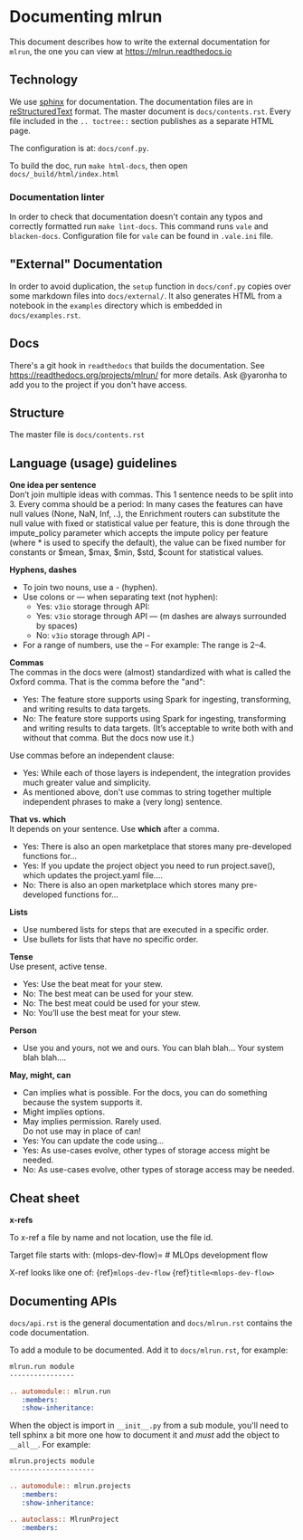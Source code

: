 # Documenting mlrun

This document describes how to write the external documentation for `mlrun`, the
one you can view at https://mlrun.readthedocs.io

## Technology

We use [sphinx](https://www.sphinx-doc.org/en/master/) for documentation.
The documentation files are in
[reStructuredText](https://docutils.sourceforge.io/rst.html) format.
The master document is `docs/contents.rst`. Every file included in the `.. toctree::`
section publishes as a separate HTML page.

The configuration is at: `docs/conf.py`.

To build the doc, run `make html-docs`, then open `docs/_build/html/index.html`

### Documentation linter

In order to check that documentation doesn't contain any typos and correctly formatted run `make lint-docs`.
This command runs `vale` and `blacken-docs`.
Configuration file for `vale` can be found in `.vale.ini` file.

## "External" Documentation
In order to avoid duplication, the `setup` function in `docs/conf.py` copies
over some markdown files into `docs/external/`. It also generates HTML from a
notebook in the `examples` directory which is embedded in `docs/examples.rst`.

## Docs
There's a git hook in `readthedocs` that builds the documentation.
See https://readthedocs.org/projects/mlrun/ for more details.
Ask @yaronha to add you to the project if you don't have access.

## Structure 

The master file is `docs/contents.rst`

## Language (usage) guidelines

**One idea per sentence**<br>
Don’t join multiple ideas with commas. 
This 1 sentence needs to be split into 3. Every comma should be a period:
In many cases the features can have null values (None, NaN, Inf, ..), the Enrichment routers can substitute the null value with fixed or 
statistical value per feature, this is done through the impute_policy parameter which accepts the impute policy per feature (where * is 
used to specify the default), the value can be fixed number for constants or $mean, $max, $min, $std, $count for statistical values.

**Hyphens, dashes**<br>
- To join two nouns, use a - (hyphen). <br>
- Use colons or &mdash; when separating text (not hyphen):
   - Yes: `v3io` storage through API: 
   - Yes: `v3io` storage through API &mdash; (m dashes are always surrounded by spaces)
   - No: `v3io` storage through API - 
- For a range of numbers, use the &ndash;  For example: The range is 2&ndash;4. 

**Commas**<br>
The commas in the docs were (almost) standardized with what is called the Oxford comma. That is the comma before the "and":
- Yes: The feature store supports using Spark for ingesting, transforming, and writing results to data targets.
- No: The feature store supports using Spark for ingesting, transforming and writing results to data targets.
(It’s acceptable to write both with and without that comma. But the docs now use it.)

Use commas before an independent clause:
- Yes: While each of those layers is independent, the integration provides much greater value and simplicity.
- As mentioned above, don't use commas to string together multiple independent phrases to make a (very long) sentence.

**That vs. which**<br>
It depends on your sentence. Use **which** after a comma.
- Yes: There is also an open marketplace that stores many pre-developed functions for...
- Yes: If you update the project object you need to run project.save(), which updates the project.yaml file....
- No: There is also an open marketplace which stores many pre-developed functions for...

**Lists**<br>
- Use numbered lists for steps that are executed in a specific order.
- Use bullets for lists that have no specific order.

**Tense**<br>
Use present, active tense.
- Yes: Use the beat meat for your stew.
- No: The best meat can be used for your stew.
- No: The best meat could be used for your stew.
- No: You’ll use the best meat for your stew.

**Person**<br>
- Use you and yours, not we and ours.
     You can blah blah… Your system blah blah….

**May, might, can**<br>
- Can implies what is possible. For the docs, you can do something because the system supports it.
- Might implies options. 
- May implies permission. Rarely used.<br>
Do not use may in place of can! 
- Yes: You can update the code using...
- Yes: As use-cases evolve, other types of storage access might be needed.
- No: As use-cases evolve, other types of storage access may be needed.

## Cheat sheet

**x-refs**

To x-ref a file by name and not location, use the file id.

Target file starts with:
      (mlops-dev-flow)=
      # MLOps development flow

X-ref looks like one of:
{ref}`mlops-dev-flow`
{ref}`title<mlops-dev-flow>`

## Documenting APIs

`docs/api.rst` is the general documentation and `docs/mlrun.rst` contains the
code documentation.

To add a module to be documented. Add it to `docs/mlrun.rst`, for example:
```rst
mlrun.run module
----------------

.. automodule:: mlrun.run
   :members:
   :show-inheritance:
```

When the object is import in `__init__.py` from a sub module, you'll need to
tell sphinx a bit more one how to document it and *must* add the object to
`__all__`. For example:

```rst
mlrun.projects module
---------------------

.. automodule:: mlrun.projects
   :members:
   :show-inheritance:

.. autoclass:: MlrunProject
   :members:
```
